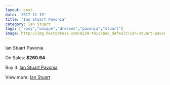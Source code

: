```yaml
---
layout: post
date: '2017-11-19'
title: "Ian Stuart Pavonia"
category: Ian Stuart
tags: ["rosy","unique","dresses","pavonia","stuart"]
image: http://img.hectodress.com/8234-thickbox_default/ian-stuart-pavonia.jpg
---
```

Ian Stuart Pavonia

On Sales: **$260.64**
<a href="https://www.hectodress.com/ian-stuart/4206-ian-stuart-pavonia.html"><amp-img layout="responsive" width="600" height="600" src="//img.hectodress.com/8234-thickbox_default/ian-stuart-pavonia.jpg" alt="Ian Stuart Pavonia 0" /></a>

Buy it: [Ian Stuart Pavonia](https://www.hectodress.com/ian-stuart/4206-ian-stuart-pavonia.html "Ian Stuart Pavonia")

View more: [Ian Stuart](https://www.hectodress.com/73-ian-stuart "Ian Stuart")